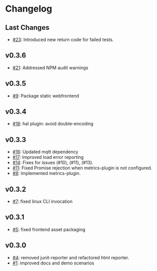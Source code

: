 # Changelog

## Last Changes

- [#23](https://github.com/aixigo/arestocats/issue/23): Introduced new return code for failed tests.


## v0.3.6

- [#21](https://github.com/aixigo/arestocats/issue/21): Addressed NPM audit warnings


## v0.3.5

- [#9](https://github.com/aixigo/arestocats/issue/9): Package static webfrontend


## v0.3.4

- [#18](https://github.com/aixigo/arestocats/pull/18): hal plugin: avoid double-encoding


## v0.3.3

- [#16](https://github.com/aixigo/arestocats/pull/16): Updated mqtt dependency
- [#17](https://github.com/aixigo/arestocats/pull/17): Improved load error reporting
- [#14](https://github.com/aixigo/arestocats/pull/14): Fixes for issues (#10), (#11), (#13).
- [#11](https://github.com/aixigo/arestocats/issue/11): Fixed Promise rejection when metrics-plugin is not configured.
- [#8](https://github.com/aixigo/arestocats/pull/8): Implemented metrics-plugin.


## v0.3.2

- [#7](https://github.com/aixigo/arestocats/issues/7): fixed linux CLI invocation


## v0.3.1

- [#5](https://github.com/aixigo/arestocats/issues/5): fixed frontend asset packaging


## v0.3.0

- [#4](https://github.com/aixigo/arestocats/pull/4): removed junit-reporter and refactored html reporter.
- [#1](https://github.com/aixigo/arestocats/issues/1): improved docs and demo scenarios
